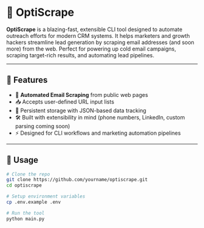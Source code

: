 # 🚀 OptiScrape

**OptiScrape** is a blazing-fast, extensible CLI tool designed to automate outreach efforts for modern CRM systems. It helps marketers and growth hackers streamline lead generation by scraping email addresses (and soon more) from the web. Perfect for powering up cold email campaigns, scraping target-rich results, and automating lead pipelines.

---

## 🎯 Features

- 🔎 **Automated Email Scraping** from public web pages
- 📥 Accepts user-defined URL input lists
- 🧠 Persistent storage with JSON-based data tracking
- 🛠️ Built with extensibility in mind (phone numbers, LinkedIn, custom parsing coming soon)
- ⚡ Designed for CLI workflows and marketing automation pipelines

---

## 🧰 Usage

```bash
# Clone the repo
git clone https://github.com/yourname/optiscrape.git
cd optiscrape

# Setup environment variables
cp .env.example .env

# Run the tool
python main.py
